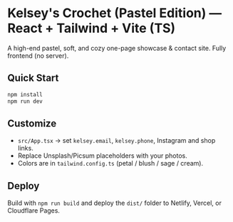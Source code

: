 # Kelsey's Crochet (Pastel Edition) — React + Tailwind + Vite (TS)

A high-end pastel, soft, and cozy one-page showcase & contact site.
Fully frontend (no server).

## Quick Start
```bash
npm install
npm run dev
```

## Customize
- `src/App.tsx` → set `kelsey.email`, `kelsey.phone`, Instagram and shop links.
- Replace Unsplash/Picsum placeholders with your photos.
- Colors are in `tailwind.config.ts` (petal / blush / sage / cream).

## Deploy
Build with `npm run build` and deploy the `dist/` folder to Netlify, Vercel, or Cloudflare Pages.
